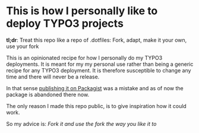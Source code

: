 # This is how I personally like to deploy TYPO3 projects

**tl;dr**: Treat this repo like a repo of .dotfiles: Fork, adapt, make it your own, use your fork

This is an opinionated recipe for how I personally do my TYPO3 deployments.
It is meant for my my personal use rather than being a generic recipe for any TYPO3 deployment.
It is therefore susceptible to change any time and there will never be a release.

In that sense [publishing it on Packagist](https://packagist.org/packages/helhum/typo3-deployer-recipe) was a mistake
and as of now the package is abandoned there now.

The only reason I made this repo public, is to give inspiration how it could work.

So my advice is: *Fork it and use the fork the way you like it to*
